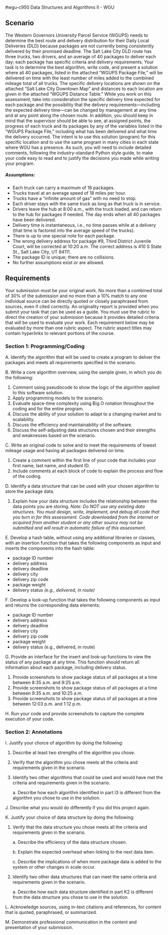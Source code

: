 #wgu-c950
Data Structures and Algorithms II - WGU

## Scenario

The Western Governors University Parcel Service (WGUPS) needs to determine the best route and delivery distribution for their Daily Local Deliveries (DLD) because packages are not currently being consistently delivered by their promised deadline. The Salt Lake City DLD route has three trucks, two drivers, and an average of 40 packages to deliver each day; each package has specific criteria and delivery requirements.
Your task is to determine the best algorithm, write code, and present a solution where all 40 packages, listed in the attached “WGUPS Package File,” will be delivered on time with the least number of miles added to the combined mileage total of all trucks. The specific delivery locations are shown on the attached “Salt Lake City Downtown Map” and distances to each location are given in the attached “WGUPS Distance Table.”
While you work on this assessment, take into consideration the specific delivery time expected for each package and the possibility that the delivery requirements—including the expected delivery time—can be changed by management at any time and at any point along the chosen route. In addition, you should keep in mind that the supervisor should be able to see, at assigned points, the progress of each truck and its packages by any of the variables listed in the “WGUPS Package File,” including what has been delivered and what time the delivery occurred.
The intent is to use this solution (program) for this specific location and to use the same program in many cities in each state where WGU has a presence. As such, you will need to include detailed comments, following the industry-standard Python style guide, to make your code easy to read and to justify the decisions you made while writing your program.

##### Assumptions:

  * Each truck can carry a maximum of 16 packages.
  * Trucks travel at an average speed of 18 miles per hour.
  * Trucks have a “infinite amount of gas” with no need to stop.
  * Each driver stays with the same truck as long as that truck is in service.
  * Drivers leave the hub at 8:00 a.m., with the truck loaded, and can return to the hub for packages if needed. The day ends when all 40 packages have been delivered.
  * Delivery time is instantaneous, i.e., no time passes while at a delivery (that time is factored into the average speed of the trucks).
  * There is up to one special note for each package.
  * The wrong delivery address for package #9, Third District Juvenile Court, will be corrected at 10:20 a.m. The correct address is 410 S State St., Salt Lake City, UT 84111.
  * The package ID is unique; there are no collisions.
  * No further assumptions exist or are allowed.

## Requirements
Your submission must be your original work. No more than a combined total of 30% of the submission and no more than a 10% match to any one individual source can be directly quoted or closely paraphrased from sources, even if cited correctly. An originality report is provided when you submit your task that can be used as a guide.
You must use the rubric to direct the creation of your submission because it provides detailed criteria that will be used to evaluate your work. Each requirement below may be evaluated by more than one rubric aspect. The rubric aspect titles may contain hyperlinks to relevant portions of the course.

### Section 1: Programming/Coding

A.  Identify the algorithm that will be used to create a program to deliver the packages and meets all  requirements specified in the scenario.

B.  Write a core algorithm overview, using the sample given, in which you do the following:
    
   1.  Comment using pseudocode to show the logic of the algorithm applied to this software solution.
   2.  Apply programming models to the scenario.
   3.  Evaluate space-time complexity using Big O notation throughout the coding and for the entire program.
   4.  Discuss the ability of your solution to adapt to a changing market and to scalability.
   5.  Discuss the efficiency and maintainability of the software.
   6.  Discuss the self-adjusting data structures chosen and their strengths and weaknesses based on the scenario.
   
C.  Write an original code to solve and to meet the requirements of lowest mileage usage and having all  packages delivered on time.
   1.  Create a comment within the first line of your code that includes your first name, last name, and student ID.
   2.  Include comments at each  block of code to explain the process and flow of the coding.

D.  Identify a data structure that can be used with your chosen algorithm to store the package data.
   1.  Explain how your data structure includes the relationship between the data points you are storing.
   *Note: Do NOT use any existing data structures. You must design, write, implement, and debug all code that you turn in for this assessment. Code downloaded from the internet or acquired from another student or any other source may not be submitted and will result in automatic failure of this assessment.*
   
E.  Develop a hash table, without using any additional libraries or classes, with an insertion function that takes the following components as input and inserts the components into the hash table:

  * package ID number
  * delivery address
  * delivery deadline
  * delivery city
  * delivery zip code
  * package weight
  * delivery status *(e.g., delivered, in route)*
  
F.  Develop a look-up function that takes the following components as input and returns the corresponding data elements:

  * package ID number
  * delivery address
  * delivery deadline
  * delivery city
  * delivery zip code
  * package weight
  * delivery status (e.g., delivered, in route)
  
G.  Provide an interface for the insert and look-up functions to view the status of any package at any time. This function should return all information about each package, including delivery status.
  1.  Provide screenshots to show package status of all packages at a time between 8:35 a.m. and 9:25 a.m.
  2.  Provide screenshots to show package status of all packages at a time between 9:35 a.m. and 10:25 a.m.
  3.  Provide screenshots to show package status of all packages at a time between 12:03 p.m. and 1:12 p.m.
  
H.  Run your code and provide screenshots to capture the complete execution of your code.

### Section 2: Annotations

I.  Justify your choice of algorithm by doing the following:

   1.  Describe at least  two strengths of the algorithm you chose.
   2.  Verify that the algorithm you chose meets all  the criteria and requirements given in the scenario.
   3.  Identify two other algorithms that could be used and would have met the criteria and requirements given in the scenario.
   
        a.  Describe how each  algorithm identified in part I3 is different from the algorithm you chose to use in the solution.
        
J.  Describe what you would do differently if you did this project again.

K.  Justify your choice of data structure by doing the following:

   1.  Verify that the data structure you chose meets all  the criteria and requirements given in the scenario.
   
        a.  Describe the efficiency of the data structure chosen.
        
        b.  Explain the expected overhead when linking to the next data item.
        
        c.  Describe the implications of when more package data is added to the system or other changes in scale occur.
2.  Identify two other data structures that can meet the same criteria and requirements given in the scenario.

       a.  Describe how each  data structure identified in part K2 is different from the data structure you chose to use in the solution.
        
L.   Acknowledge sources, using in-text citations and references, for content that is quoted, paraphrased, or summarized.

M.  Demonstrate professional communication in the content and presentation of your submission.

